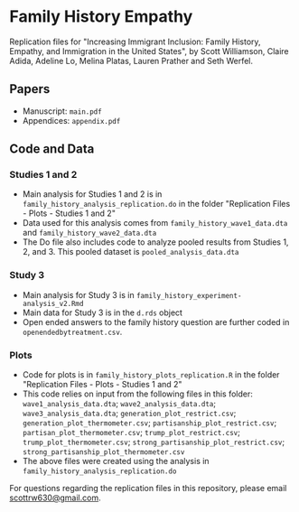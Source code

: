 # Family History Empathy
Replication files for "Increasing Immigrant Inclusion: Family History, Empathy, and Immigration in the United States", by Scott Williamson, Claire Adida, Adeline Lo, Melina Platas, Lauren Prather and Seth Werfel.

## Papers
- Manuscript: `main.pdf`
- Appendices: `appendix.pdf`

## Code and Data

### Studies 1 and 2
- Main analysis for Studies 1 and 2 is in `family_history_analysis_replication.do` in the folder "Replication Files - Plots - Studies 1 and 2"
- Data used for this analysis comes from `family_history_wave1_data.dta` and `family_history_wave2_data.dta`
- The Do file also includes code to analyze pooled results from Studies 1, 2, and 3. This pooled dataset is `pooled_analysis_data.dta`

### Study 3
- Main analysis for Study 3 is in `family_history_experiment-analysis_v2.Rmd`
- Main data for Study 3 is in the `d.rds` object
- Open ended answers to the family history question are further coded in `openendedbytreatment.csv`.

### Plots
- Code for plots is in `family_history_plots_replication.R` in the folder "Replication Files - Plots - Studies 1 and 2"
- This code relies on input from the following files in this folder: `wave1_analysis_data.dta`; `wave2_analysis_data.dta`; `wave3_analysis_data.dta`; `generation_plot_restrict.csv`; `generation_plot_thermometer.csv`; `partisanship_plot_restrict.csv`; `partisan_plot_thermometer.csv`; `trump_plot_restrict.csv`; `trump_plot_thermometer.csv`; `strong_partisanship_plot_restrict.csv`; `strong_partisanship_plot_thermometer.csv`
- The above files were created using the analysis in `family_history_analysis_replication.do`

For questions regarding the replication files in this repository, please email scottrw630@gmail.com.
